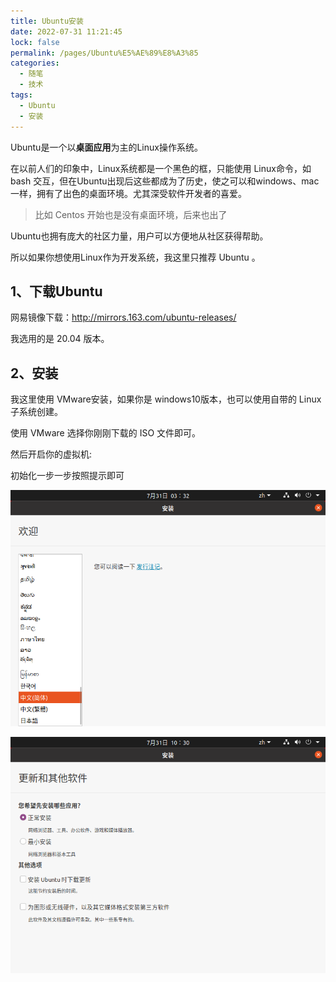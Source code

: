 ```yaml
---
title: Ubuntu安装
date: 2022-07-31 11:21:45
lock: false
permalink: /pages/Ubuntu%E5%AE%89%E8%A3%85
categories:
  - 随笔
  - 技术
tags:
  - Ubuntu
  - 安装
---
```



Ubuntu是一个以**桌面应用**为主的Linux操作系统。



在以前人们的印象中，Linux系统都是一个黑色的框，只能使用 Linux命令，如 bash 交互，但在Ubuntu出现后这些都成为了历史，使之可以和windows、mac 一样，拥有了出色的桌面环境。尤其深受软件开发者的喜爱。

> 比如 Centos  开始也是没有桌面环境，后来也出了

 

Ubuntu也拥有庞大的社区力量，用户可以方便地从社区获得帮助。



所以如果你想使用Linux作为开发系统，我这里只推荐 Ubuntu 。



## 1、下载Ubuntu

网易镜像下载：http://mirrors.163.com/ubuntu-releases/



我选用的是 20.04 版本。



## 2、安装

我这里使用 VMware安装，如果你是 windows10版本，也可以使用自带的 Linux子系统创建。



使用 VMware 选择你刚刚下载的 ISO 文件即可。



然后开启你的虚拟机:



初始化一步一步按照提示即可

![](picture/image-20220731113439575.png)

![](picture/image-20220731183145862.png)